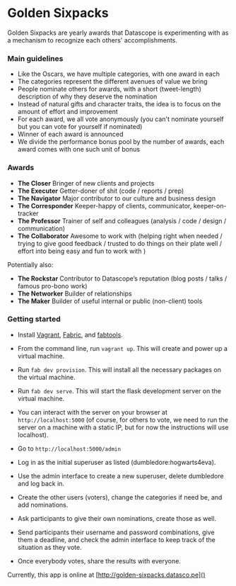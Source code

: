# Golden Sixpacks

Golden Sixpacks are yearly awards that Datascope is experimenting with
as a mechanism to recognize each others' accomplishments.

### Main guidelines

- Like the Oscars, we have multiple categories, with one award in each
- The categories represent the different avenues of value we bring
- People nominate others for awards, with a short (tweet-length)
  description of why they deserve the nomination
- Instead of natural gifts and character traits, the idea is to focus on the amount of effort and improvement
- For each award, we all vote anonymously (you can't nominate yourself but you can vote for yourself if nominated)
- Winner of each award is announced
- We divide the performance bonus pool by the number of awards, each award comes with one such unit of bonus

### Awards
- **The Closer**  Bringer of new clients and projects
- **The Executer**  Getter-doner of shit (code / reports / prep)
- **The Navigator**  Major contributor to our culture and business design
- **The Corresponder** Keeper-happy of clients, communicator, keeper-on-tracker
- **The Professor**  Trainer of self and colleagues (analysis / code / design
/ communication)
- **The Collaborator**  Awesome to work with (helping
right when needed / trying to give good feedback / trusted to do things on their plate well / effort into being easy and fun to
work with )


Potentially also:
- **The Rockstar**  Contributor to Datascope’s reputation (blog posts / talks /
famous pro-bono work)
- **The Networker**  Builder of relationships
- **The Maker**  Builder of useful internal or public (non-client) tools


### Getting started
* Install [Vagrant](http://vagrantup.com),
[Fabric](http://fabric.readthedocs.org/en/latest/installation.html),
and [fabtools](http://fabtools.readthedocs.org/en/latest/).

* From the command line, run `vagrant up`. This will
create and power up a virtual machine.

* Run `fab dev provision`. This will install all the necessary
packages on the virtual machine.

* Run `fab dev serve`. This will start the flask development server on the
virtual machine.

* You can interact with the server on your browser at `http://localhost:5000` 
(of course, for others to vote, we need to run the server on a machine with a 
static IP, but for now the instructions will use localhost).

* Go to `http://localhost:5000/admin`
 
* Log in as the initial superuser as listed (dumbledore:hogwarts4eva).
 
* Use the admin interface to create a new superuser, delete dumbledore and log back in.
 
* Create the other users (voters), change the categories if need be, and add nominations.

* Ask participants to give their own nominations, create those as well.
 
* Send participants their username and password combinations, give them a deadline, and 
check the admin interface to keep track of the situation as they vote.

* Once everybody votes, share the results with everyone.

Currently, this app is online at [http://golden-sixpacks.datasco.pe]()



